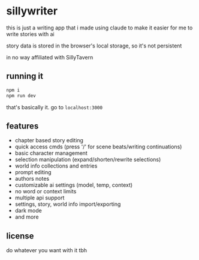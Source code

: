 # sillywriter

this is just a writing app that i made using claude to make it easier for me to write stories with ai

story data is stored in the browser's local storage, so it's not persistent

in no way affiliated with SillyTavern

## running it

```bash
npm i
npm run dev
```

that's basically it. go to `localhost:3000`

## features

- chapter based story editing
- quick access cmds (press '/' for scene beats/writing continuations)
- basic character management
- selection manipulation (expand/shorten/rewrite selections)
- world info collections and entries
- prompt editing
- authors notes
- customizable ai settings (model, temp, context)
- no word or context limits
- multiple api support
- settings, story, world info import/exporting
- dark mode
- and more

## license

do whatever you want with it tbh
